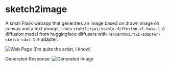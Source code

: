 # sketch2image
A small Flask webapp that generates an image based on drawn image on canvas and a text prompt. 
Uses `stabilityai/stable-diffusion-xl-base-1.0` diffusion model from huggingface diffusers with `TencentARC/t2i-adapter-sketch-sdxl-1.0` adapter.


![Web Page](https://github.com/user-attachments/assets/b333b97a-02e0-4e53-9285-74c85067e56c)
(I'm quite the artist, I know)

Generated Response:
![Generated image](https://github.com/user-attachments/assets/802cf6e4-6432-4936-8abc-f292eeb16ba7)
